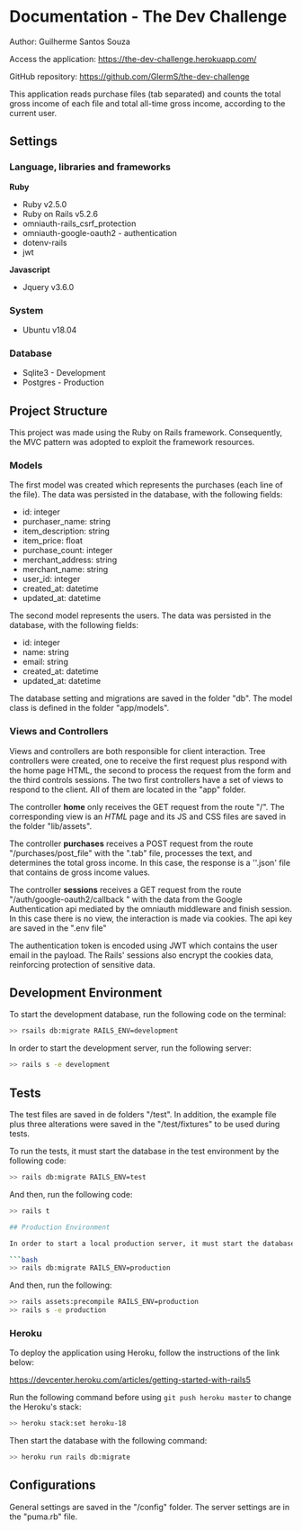 # Documentation - The Dev Challenge

Author: Guilherme Santos Souza

Access the application: https://the-dev-challenge.herokuapp.com/

GitHub repository: https://github.com/GlermS/the-dev-challenge

This application reads purchase files (tab separated) and counts the total gross income of each file and total all-time gross income, according to the current user.

## Settings

### Language, libraries and frameworks

**Ruby**

* Ruby v2.5.0
* Ruby on Rails v5.2.6
* omniauth-rails_csrf_protection
* omniauth-google-oauth2 - authentication
* dotenv-rails
* jwt

**Javascript**

* Jquery v3.6.0

### System

* Ubuntu v18.04

### Database

* Sqlite3 - Development
* Postgres - Production

## Project Structure

This project was made using the Ruby on Rails framework. Consequently, the MVC pattern was adopted to exploit the framework resources.

### Models

The first model was created which represents the purchases (each line of the file). The data was persisted in the database, with the following fields:

* id: integer
* purchaser_name: string
* item_description: string
* item_price: float
* purchase_count: integer
* merchant_address: string
* merchant_name: string
* user_id: integer
* created_at: datetime
* updated_at: datetime

The second model represents the users. The data was persisted in the database, with the following fields:

* id: integer
* name: string
* email: string
* created_at: datetime
* updated_at: datetime

The database setting and migrations are saved in the folder "db". The model class is defined in the folder "app/models".

### Views and Controllers

Views and controllers are both responsible for client interaction. Tree controllers were created, one to receive the first request plus respond with the home page HTML, the second to process the request from the form and the third controls sessions. The two first controllers have a set of views to respond to the client. All of them are located in the "app" folder.

The controller **home** only receives the GET request from the route "/". The corresponding view is an *HTML* page and its JS and CSS files are saved in the folder "lib/assets". 

The controller **purchases** receives a POST request from the route "/purchases/post_file" with the ".tab" file, processes the text, and determines the total gross income. In this case, the response is a ''.json' file that contains de gross income values.

The controller **sessions** receives a GET request from the route "/auth/google-oauth2/callback " with the data from the Google Authentication api mediated by the omniauth middleware and finish session. In this case there is no view, the interaction is made via cookies. The api key are saved in the ".env file"

The authentication token is encoded using JWT which contains the user email in the payload. The Rails' sessions also encrypt the cookies data, reinforcing protection of sensitive data.

## Development Environment

To start the development database, run the following code on the terminal:

```bash
>> rsails db:migrate RAILS_ENV=development
```

In order to start the development server, run the following server:

```bash
>> rails s -e development
```

## Tests

The test files are saved in de folders "/test". In addition, the example file plus three alterations were saved in the "/test/fixtures" to be used during tests.

To run the tests, it must start the database in the test environment by the following code:

```bash
>> rails db:migrate RAILS_ENV=test
```

And then, run the following code:

```bash
>> rails t

## Production Environment

In order to start a local production server, it must start the database in the environment by the following code:

```bash
>> rails db:migrate RAILS_ENV=production
```

And then, run the following:

```bash
>> rails assets:precompile RAILS_ENV=production
>> rails s -e production
```

### Heroku

To deploy the application using Heroku, follow the instructions of the link below:

https://devcenter.heroku.com/articles/getting-started-with-rails5

Run the following command before using `git push heroku master` to change the Heroku's stack:

```bash
>> heroku stack:set heroku-18
```

Then start the database with the following command:

```bash
>> heroku run rails db:migrate
```



## Configurations

General settings are saved in the "/config" folder. The server settings are in the "puma.rb" file.


